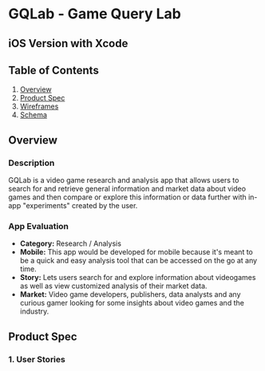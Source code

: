 # GQLab - Game Query Lab
## iOS Version with Xcode

## Table of Contents
1. [Overview](#Overview)
1. [Product Spec](#Product-Spec)
1. [Wireframes](#Wireframes)
2. [Schema](#Schema)

## Overview
### Description
GQLab is a video game research and analysis app that allows users to search for and retrieve general information and market data about video games and then compare or explore this information or data further with in-app "experiments" created by the user.

### App Evaluation
- **Category:** Research / Analysis
- **Mobile:** This app would be developed for mobile because it's meant to be a quick and easy analysis tool that can be accessed on the go at any time.
- **Story:** Lets users search for and explore information about videogames as well as view customized analysis of their market data.
- **Market:** Video game developers, publishers, data analysts and any curious gamer looking for some insights about video games and the industry.

## Product Spec

### 1. User Stories
